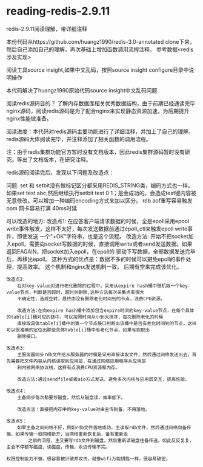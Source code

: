 # reading-redis-2.9.11
redis-2.9.11阅读理解，带详细注释

本份代码从https://github.com/huangz1990/redis-3.0-annotated clone下来，然后自己添加自己的理解，再次基础上增加函数调用流程注释。
参考数据<redis涉及实现>


阅读工具source insight,如果中文乱码，按照source insight configure目录中说明操作

本代码解决了huangz1990原始代码source insight中文乱码问题



阅读redis源码目的？
    了解内存数据库相关优秀数据结构，由于前期已经通读完毕nginx源码，阅读redis源码是为了配合nginx来实现静态资源加速，为后期提升nginx性能做准备。
	
阅读进度：本代码对redis源码主要功能进行了详细注释，并加上了自己的理解。redis源码大体阅读完毕，并注释添加了相关函数的调用流程。

注：由于redis集群功能官方暂时没有文档版本，因此redis集群源码暂时没有研究。等出了文档版本，在研究注释。






redis源码阅读完后，发现以下问题及改造点：


问题: 
	set 和 setbit没有做标记区分都采用REDIS_STRING类，编码方式也一样。
	如果set test abc,然后继续执行setbit test 0 1；是会成功的。会造成test键内容被无意修改。可以增加一种编码encoding方式来加以区分。
	rdb aof重写容易触发oom
	网卡容易打满
	40ms时延
	


可以改造的地方:
	改造点1:
		在应答客户端请求数据的时候，全是epoll采用epool write事件触发，这样不太好，每次发送数据前通过epoll_ctl来触发epoll write事件，即使发送
	一个"+OK"字符串，也是这个流程。
		改造方法: 开始不把socket加入epoll，需要向socket写数据的时候，直接调用write或者send发送数据。如果返回EAGAIN，把socket加入epoll，在epoll的
	驱动下写数据，全部数据发送完毕后，再移出epoll。
		这种方式的优点是：数据不多的时候可以避免epoll的事件处理，提高效率。 这个机制和nginx发送机制一致。
		后期有空来完成该优化。

	改造点2:
		在对key-value对进行老化删除的过程中，采用从expire hash桶中随机取一个key-value节点，判断是否超时，超时则删除,这种方法每次采集点有很大
		不确定性，造成空转，最终由没有删除老化时间到的节点，浪费CPU资源。

		改造方法:在向expire hash桶中添加包含expire时间的key-value节点，在每个具体的table[i]桶对应的链中，可以按照时间从小到大排序，每次删除老化的时候
		直接取具体table[i]桶中的第一个节点接口判断出该桶中是否有老化时间到的节点，这样可以很准确的定位出那些具体table[i]桶中有老化节点，如果有则取出
		删除接口。

	改造点3:
		主服务器同步rdb文件给从服务器的时候是采用直接读取文件，然后通过网络发送出去，首先需要把文件内容从内核读取到应用层，在通过网络应用程序从应用层
		到内核网络协议栈，这样有点浪费CPU资源和内存。

		改造方法:通过sendfile或者aio方式发送，避免多次内核与应用层交互，提高性能。
	
	改造点4：
		主备同步每次都要写磁盘，然后从磁盘读，效率低下。
		
		改造方法：直接把内存中的key-value对由主传到备，不用落地。
	
	改造点5：
		如果主备之间网络不好，例如rdb文件落地成功，主读取rdb文件，然后通过网络向备传输，如果传输一般网络断开，当网络重新恢复后，备有重新走
			之前的流程，主又要写rdb文件到磁盘，然后重新读磁盘往备传送。如此反反复复，主会不停额写磁盘，读磁盘，传输，永远传输不完。
	
	权限控制能力不强，很容易被识破并攻击，就像wifi万能钥匙一样，很容易破密。
	
	
	

